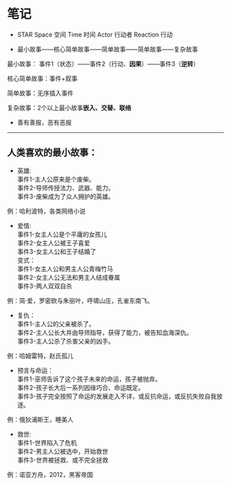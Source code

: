 # 笔记

* STAR 
Space 空间 Time 时间 Actor 行动者 Reaction 行动

* 最小故事——核心简单故事——简单故事——简单故事——复杂故事


最小故事：
事件1（状态）——事件2（行动、**因果**）——事件3（**逆转**）

核心简单故事：事件+叙事

简单故事：无序插入事件

复杂故事：2个以上最小故事**嵌入、交替、联络**

* 善有善报，恶有恶报

---
## 人类喜欢的最小故事：


* 英雄:  
事件1-主人公原来是个废柴。  
事件2-导师传授法力、武器、能力。  
事件3-废柴成为了众人拥护的英雄。  

例：哈利波特，各类网络小说

* 爱情:  
事件1-女主人公是个平庸的女孩儿  
事件2-女主人公被王子喜爱  
事件3-女主人公和王子结婚了  
变式：  
事件1-女主人公和男主人公青梅竹马  
事件2-女主人公无法和男主人结成眷属  
事件3-两人双双自杀  

例：简·爱，罗密欧与朱丽叶，呼啸山庄，孔雀东南飞。

* 复仇：   
事件1-主人公的父亲被杀了。  
事件2-主人公长大并由导师指导，获得了能力，被告知血海深仇。  
事件3-主人公杀了杀害父亲的凶手。  

例：哈姆雷特，赵氏孤儿

* 预言与命运：  
事件1-巫师告诉了这个孩子未来的命运，孩子被抛弃。  
事件2-孩子长大后一系列因缘巧合、命运既定。  
事件3-孩子完全按照了命运的发展走入不详，或反抗命运，或反抗失败自我放逐。  

例：俄狄浦斯王，睡美人

* 救世:  
事件1-世界陷入了危机  
事件2-男主人公被选中，开始救世  
事件3-世界被拯救、或不完全拯救  

例：诺亚方舟，2012，黑客帝国

